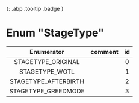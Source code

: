 [ ](#){: .abp .tooltip .badge }
# Enum "StageType"
|Enumerator|comment|id|
|:--:|:--:|:--:|
| STAGETYPE_ORIGINAL |  | 0 |
| STAGETYPE_WOTL |  | 1 |
| STAGETYPE_AFTERBIRTH |  | 2 |
| STAGETYPE_GREEDMODE |  | 3 |